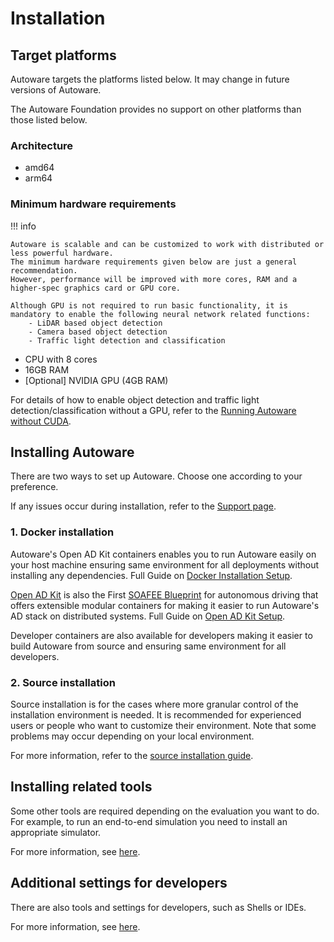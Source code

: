 # Installation

## Target platforms

Autoware targets the platforms listed below. It may change in future versions of Autoware.

The Autoware Foundation provides no support on other platforms than those listed below.

### Architecture

- amd64
- arm64

### Minimum hardware requirements

!!! info

    Autoware is scalable and can be customized to work with distributed or less powerful hardware.
    The minimum hardware requirements given below are just a general recommendation.
    However, performance will be improved with more cores, RAM and a higher-spec graphics card or GPU core.

    Although GPU is not required to run basic functionality, it is mandatory to enable the following neural network related functions:
        - LiDAR based object detection
        - Camera based object detection
        - Traffic light detection and classification

- CPU with 8 cores
- 16GB RAM
- [Optional] NVIDIA GPU (4GB RAM)

For details of how to enable object detection and traffic light detection/classification without a GPU, refer to the [Running Autoware without CUDA](../how-to-guides/others/running-autoware-without-cuda.md).

## Installing Autoware

There are two ways to set up Autoware. Choose one according to your preference.

If any issues occur during installation, refer to the [Support page](../support).

### 1. Docker installation
Autoware's Open AD Kit containers enables you to
run Autoware easily on your host machine ensuring same environment for all deployments without installing any dependencies. Full Guide on [Docker Installation Setup](autoware/docker-installation.md).

[Open AD Kit](https://autoware.org/open-ad-kit/) is also the First [SOAFEE Blueprint](https://www.soafee.io/about/charter) for autonomous driving that offers extensible modular containers for making it easier to run Autoware's AD stack on distributed systems. Full Guide on [Open AD Kit Setup](https://autowarefoundation.github.io/open-ad-kit-docs/openadkit_v3/version-3.0/).

Developer containers are also available for developers making it easier to build Autoware from source and ensuring same environment for all developers.

### 2. Source installation

Source installation is for the cases where more granular control of the installation environment is needed.
It is recommended for experienced users or people who want to customize their environment.
Note that some problems may occur depending on your local environment.

For more information, refer to the [source installation guide](autoware/source-installation.md).

## Installing related tools

Some other tools are required depending on the evaluation you want to do.
For example, to run an end-to-end simulation you need to install an appropriate simulator.

For more information, see [here](related-tools).

## Additional settings for developers

There are also tools and settings for developers, such as Shells or IDEs.

For more information, see [here](additional-settings-for-developers).
